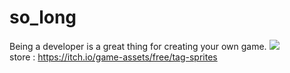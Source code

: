 # so_long
Being a developer is a great thing for creating your own game.
<img src="https://qph.cf2.quoracdn.net/main-qimg-a3a315d7aa190abfc89f6a490ceda4f0" />
</br>
store : https://itch.io/game-assets/free/tag-sprites
